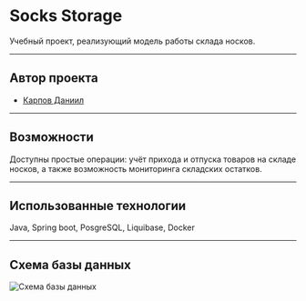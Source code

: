 # Socks Storage

Учебный проект, реализующий модель работы склада носков.

---

## Автор проекта

- [Карпов Даниил](https://github.com/danya1705)

---

## Возможности

Доступны простые операции: учёт прихода и отпуска товаров на складе носков,
а также возможность мониторинга складских остатков.

---

## Использованные технологии

Java, Spring boot, PosgreSQL, Liquibase, Docker

---

## Схема базы данных

![Схема базы данных](https://github.com/danya1705/socks_storage/socks_db.png)
